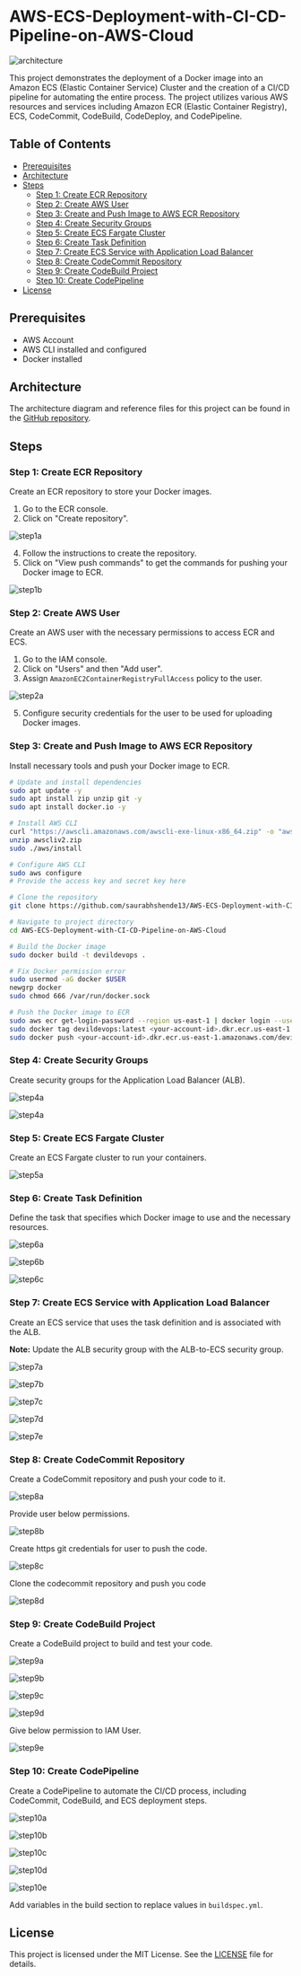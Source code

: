 # AWS-ECS-Deployment-with-CI-CD-Pipeline-on-AWS-Cloud

![architecture](Steps/project.png)

This project demonstrates the deployment of a Docker image into an Amazon ECS (Elastic Container Service) Cluster and the creation of a CI/CD pipeline for automating the entire process. The project utilizes various AWS resources and services including Amazon ECR (Elastic Container Registry), ECS, CodeCommit, CodeBuild, CodeDeploy, and CodePipeline.

## Table of Contents

- [Prerequisites](#prerequisites)
- [Architecture](#architecture)
- [Steps](#steps)
  - [Step 1: Create ECR Repository](#step-1-create-ecr-repository)
  - [Step 2: Create AWS User](#step-2-create-aws-user)
  - [Step 3: Create and Push Image to AWS ECR Repository](#step-3-create-and-push-image-to-aws-ecr-repository)
  - [Step 4: Create Security Groups](#step-4-create-security-groups)
  - [Step 5: Create ECS Fargate Cluster](#step-5-create-ecs-fargate-cluster)
  - [Step 6: Create Task Definition](#step-6-create-task-definition)
  - [Step 7: Create ECS Service with Application Load Balancer](#step-7-create-ecs-service-with-application-load-balancer)
  - [Step 8: Create CodeCommit Repository](#step-8-create-codecommit-repository)
  - [Step 9: Create CodeBuild Project](#step-9-create-codebuild-project)
  - [Step 10: Create CodePipeline](#step-10-create-codepipeline)
- [License](#license)

## Prerequisites

- AWS Account
- AWS CLI installed and configured
- Docker installed

## Architecture

The architecture diagram and reference files for this project can be found in the [GitHub repository](https://github.com/saurabhshende13/AWS-ECS-Deployment-with-CI-CD-Pipeline-on-AWS-Cloud.git).

## Steps

### Step 1: Create ECR Repository

Create an ECR repository to store your Docker images.

1. Go to the ECR console.
2. Click on "Create repository".

![step1a](Steps/Step-1a.png)

4. Follow the instructions to create the repository.
5. Click on "View push commands" to get the commands for pushing your Docker image to ECR.

![step1b](Steps/Step1b.png)

### Step 2: Create AWS User

Create an AWS user with the necessary permissions to access ECR and ECS.

1. Go to the IAM console.
2. Click on "Users" and then "Add user".
3. Assign `AmazonEC2ContainerRegistryFullAccess` policy to the user.

![step2a](Steps/Step2a.png)

5. Configure security credentials for the user to be used for uploading Docker images.

### Step 3: Create and Push Image to AWS ECR Repository

Install necessary tools and push your Docker image to ECR.

```bash
# Update and install dependencies
sudo apt update -y
sudo apt install zip unzip git -y
sudo apt install docker.io -y

# Install AWS CLI
curl "https://awscli.amazonaws.com/awscli-exe-linux-x86_64.zip" -o "awscliv2.zip"
unzip awscliv2.zip
sudo ./aws/install

# Configure AWS CLI
sudo aws configure
# Provide the access key and secret key here

# Clone the repository
git clone https://github.com/saurabhshende13/AWS-ECS-Deployment-with-CI-CD-Pipeline-on-AWS-Cloud.git

# Navigate to project directory
cd AWS-ECS-Deployment-with-CI-CD-Pipeline-on-AWS-Cloud

# Build the Docker image
sudo docker build -t devildevops .

# Fix Docker permission error
sudo usermod -aG docker $USER
newgrp docker
sudo chmod 666 /var/run/docker.sock

# Push the Docker image to ECR
sudo aws ecr get-login-password --region us-east-1 | docker login --username AWS --password-stdin <your-account-id>.dkr.ecr.us-east-1.amazonaws.com
sudo docker tag devildevops:latest <your-account-id>.dkr.ecr.us-east-1.amazonaws.com/devildevops:latest
sudo docker push <your-account-id>.dkr.ecr.us-east-1.amazonaws.com/devildevops:latest
```

### Step 4: Create Security Groups

Create security groups for the Application Load Balancer (ALB).

![step4a](Steps/Step-4a.png)

![step4a](Steps/Step4b.png)

### Step 5: Create ECS Fargate Cluster

Create an ECS Fargate cluster to run your containers.

![step5a](Steps/Step5a.png)

### Step 6: Create Task Definition

Define the task that specifies which Docker image to use and the necessary resources.

![step6a](Steps/Step6a.png)

![step6b](Steps/Step6b.png)

![step6c](Steps/Step6c.png)

### Step 7: Create ECS Service with Application Load Balancer

Create an ECS service that uses the task definition and is associated with the ALB.

**Note:** Update the ALB security group with the ALB-to-ECS security group.

![step7a](Steps/Step7a.png)

![step7b](Steps/Step7b.png)

![step7c](Steps/Step7c.png)

![step7d](Steps/Step7d.png)

![step7e](Steps/Step7e.png)

### Step 8: Create CodeCommit Repository

Create a CodeCommit repository and push your code to it.

![step8a](Steps/Step8a.png)

Provide user below permissions.

![step8b](Steps/Step8b.png)

Create https git credentials for user to push the code.

![step8c](Steps/Step8c.png)

Clone the codecommit repository and push you code

![step8d](Steps/Step8d.png)

### Step 9: Create CodeBuild Project

Create a CodeBuild project to build and test your code.

![step9a](Steps/Step9a.png)

![step9b](Steps/Step9b.png)

![step9c](Steps/Step9c.png)

![step9d](Steps/Step9d.png)

Give below permission to IAM User.

![step9e](Steps/Step9e.png)

### Step 10: Create CodePipeline

Create a CodePipeline to automate the CI/CD process, including CodeCommit, CodeBuild, and ECS deployment steps.

![step10a](Steps/Step10a.png)

![step10b](Steps/Step10b.png)

![step10c](Steps/Step10c.png)

![step10d](Steps/Step10d.png)

![step10e](Steps/Step10e.png)



Add variables in the build section to replace values in `buildspec.yml`.

## License

This project is licensed under the MIT License. See the [LICENSE](LICENSE) file for details.
